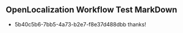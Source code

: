 ## OpenLocalization Workflow Test MarkDown

* 5b40c5b6-7bb5-4a73-b2e7-f8e37d488dbb 
thanks!



<!--HONumber=Jan16_HO4-->
